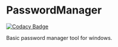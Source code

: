 # PasswordManager

[![Codacy Badge](https://api.codacy.com/project/badge/Grade/749069b975664da5b6b75de5489aa89b)](https://app.codacy.com/app/mihai.indreias/PasswordManager?utm_source=github.com&utm_medium=referral&utm_content=g0g05arui/PasswordManager&utm_campaign=Badge_Grade_Settings)

Basic password manager tool for windows.

